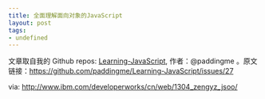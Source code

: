 ```yaml
---
title: 全面理解面向对象的JavaScript
layout: post
tags:
- undefined
---
```



 文章取自我的 Github  repos: [Learning-JavaScript](https://github.com/paddingme/Learning-JavaScript), 作者：@paddingme 。原文链接：https://github.com/paddingme/Learning-JavaScript/issues/27

via: http://www.ibm.com/developerworks/cn/web/1304_zengyz_jsoo/